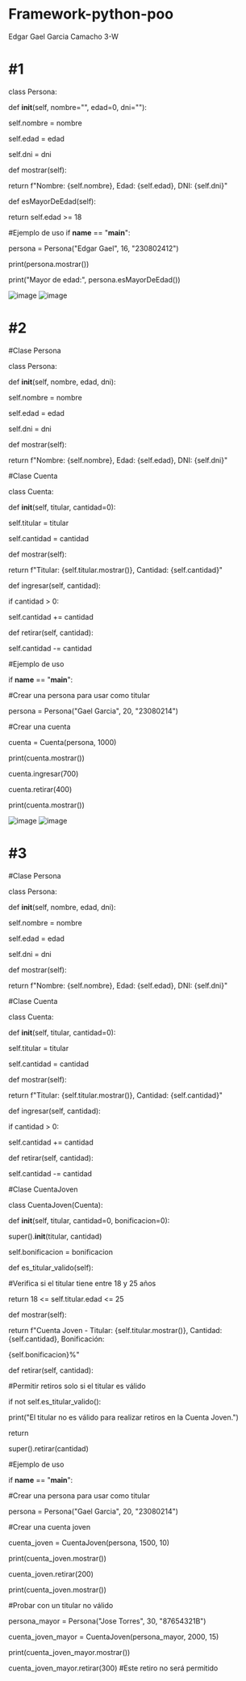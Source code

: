 # Framework-python-poo
Edgar Gael Garcia Camacho 3-W

# #1
class Persona:

  def __init__(self, nombre="", edad=0, dni=""):
  
  self.nombre = nombre
  
  self.edad = edad
  
  self.dni = dni

  def mostrar(self):

  return f"Nombre: {self.nombre}, Edad: {self.edad}, DNI: {self.dni}"

  def esMayorDeEdad(self):

  return self.edad >= 18


#Ejemplo de uso
if __name__ == "__main__":

  persona = Persona("Edgar Gael", 16, "230802412")
  
  print(persona.mostrar())

  print("Mayor de edad:", persona.esMayorDeEdad())

![image](https://github.com/user-attachments/assets/c2d68470-7bb7-424d-bd40-6498be2d27d8) ![image](https://github.com/user-attachments/assets/f4b24710-d710-4ee3-9419-0defb118c17e)

# #2

#Clase Persona

class Persona:

  def __init__(self, nombre, edad, dni):
  
  self.nombre = nombre
  
  self.edad = edad
  
  self.dni = dni

  def mostrar(self):

  return f"Nombre: {self.nombre}, Edad: {self.edad}, DNI: {self.dni}"


#Clase Cuenta

class Cuenta:

def __init__(self, titular, cantidad=0):

  self.titular = titular
  
  self.cantidad = cantidad

  def mostrar(self):

  return f"Titular: {self.titular.mostrar()}, Cantidad: {self.cantidad}"

  def ingresar(self, cantidad):

  if cantidad > 0:
  
  self.cantidad += cantidad

  def retirar(self, cantidad):

  self.cantidad -= cantidad



#Ejemplo de uso

if __name__ == "__main__":

#Crear una persona para usar como titular
 
  persona = Persona("Gael Garcia", 20, "23080214")

  #Crear una cuenta

  cuenta = Cuenta(persona, 1000)
  
  print(cuenta.mostrar())
  
  cuenta.ingresar(700)
  
  cuenta.retirar(400)
  
  print(cuenta.mostrar())

![image](https://github.com/user-attachments/assets/a76b4a5a-d94b-492d-9707-1e9a411173b3) ![image](https://github.com/user-attachments/assets/e56c5cb3-ae11-4b39-8e6a-0bdd5cd9f190)

# #3

#Clase Persona

class Persona:

  def __init__(self, nombre, edad, dni):
  
  self.nombre = nombre
  
  self.edad = edad
  
  self.dni = dni

  def mostrar(self):
  
  return f"Nombre: {self.nombre}, Edad: {self.edad}, DNI: {self.dni}"

#Clase Cuenta

class Cuenta:

  def __init__(self, titular, cantidad=0):
  
  self.titular = titular
  
  self.cantidad = cantidad

  def mostrar(self):

  return f"Titular: {self.titular.mostrar()}, Cantidad: {self.cantidad}"

  def ingresar(self, cantidad):
  
  if cantidad > 0:
  
  self.cantidad += cantidad

  def retirar(self, cantidad):

  self.cantidad -= cantidad


#Clase CuentaJoven

class CuentaJoven(Cuenta):

def __init__(self, titular, cantidad=0, bonificacion=0):
 
  super().__init__(titular, cantidad)
  
  self.bonificacion = bonificacion


def es_titular_valido(self):

  #Verifica si el titular tiene entre 18 y 25 años
  
  return 18 <= self.titular.edad <= 25

  
def mostrar(self):

  return f"Cuenta Joven - Titular: {self.titular.mostrar()}, Cantidad: {self.cantidad}, Bonificación: 
  
  {self.bonificacion}%"

  
  def retirar(self, cantidad):
  
  #Permitir retiros solo si el titular es válido
  
  if not self.es_titular_valido():
  
  print("El titular no es válido para realizar retiros en la Cuenta Joven.")
  
  return
  
  super().retirar(cantidad)



#Ejemplo de uso

if __name__ == "__main__":

#Crear una persona para usar como titular

  persona = Persona("Gael Garcia", 20, "23080214")

  #Crear una cuenta joven

  cuenta_joven = CuentaJoven(persona, 1500, 10)
  
  print(cuenta_joven.mostrar())
  
  cuenta_joven.retirar(200)
  
  print(cuenta_joven.mostrar())

  #Probar con un titular no válido

  persona_mayor = Persona("Jose Torres", 30, "87654321B")
  
  cuenta_joven_mayor = CuentaJoven(persona_mayor, 2000, 15)
  
  print(cuenta_joven_mayor.mostrar())
  
  cuenta_joven_mayor.retirar(300)  #Este retiro no será permitido

